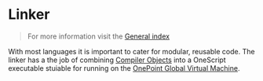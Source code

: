 # Linker

> For more information visit the [General index](../README.md)

With most languages it is important to cater for modular, reusable code. The linker has a the job of combining [Compiler Objects](Objects.md) into a OneScript executable stuiable for running on the [OnePoint Global Virtual Machine](Virtual.md).